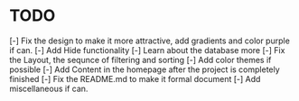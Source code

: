 ﻿# TODO

[-] Fix the design to make it more attractive, add gradients and color purple if can.
[-] Add Hide functionality
[-] Learn about the database more
[-] Fix the Layout, the sequnce of filtering and sorting
[-] Add color themes if possible
[-] Add Content in the homepage after the project is completely finished
[-] Fix the README.md to make it formal document
[-] Add miscellaneous if can.

